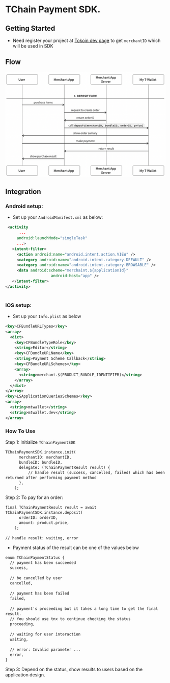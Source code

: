 <!-- 
This README describes the package. If you publish this package to pub.dev,
this README's contents appear on the landing page for your package.

For information about how to write a good package README, see the guide for
[writing package pages](https://dart.dev/guides/libraries/writing-package-pages). 

For general information about developing packages, see the Dart guide for
[creating packages](https://dart.dev/guides/libraries/create-library-packages)
and the Flutter guide for
[developing packages and plugins](https://flutter.dev/developing-packages). 
-->

# TChain Payment SDK.

## Getting Started

- Need register your project at [Tokoin dev page](https://developer.tokoin.io/guides/creating-a-project) to get `merchantID` which will be used in SDK

## Flow

<p align="center">
  <img src="/resource/deposit_flow.png" alt="T-Chain Deposit Flow" />
</p>


## Integration


### Android setup:

* Set up your ```AndroidManifest.xml``` as below:

```xml
 <activity
      ...
     android:launchMode="singleTask"
     ...>
   <intent-filter>
     <action android:name="android.intent.action.VIEW" />
     <category android:name="android.intent.category.DEFAULT" />
     <category android:name="android.intent.category.BROWSABLE" />
     <data android:scheme="merchaint.${applicationId}"
                    android:host="app" />
   </intent-filter>
</activity>
           
```

### iOS setup:

* Set up your ```Info.plist``` as below

```xml
<key>CFBundleURLTypes</key>
<array>
  <dict>
    <key>CFBundleTypeRole</key>
    <string>Editor</string>
    <key>CFBundleURLName</key>
    <string>Payment Scheme Callback</string>
    <key>CFBundleURLSchemes</key>
    <array>
      <string>merchant.$(PRODUCT_BUNDLE_IDENTIFIER)</string>
    </array>
  </dict>
</array>
<key>LSApplicationQueriesSchemes</key>
<array>
  <string>mtwallet</string>
  <string>mtwallet.dev</string>
</array>
```

### How To Use

Step 1: Initialize `TChainPaymentSDK`
```
TChainPaymentSDK.instance.init(
      merchantID: merchantID,
      bundleID: bundleID,
      delegate: (TChainPaymentResult result) {
          // handle result (success, cancelled, failed) which has been returned after performing payment method
      },
    );
```

Step 2: To pay for an order:
```
final TChainPaymentResult result = await TChainPaymentSDK.instance.deposit(
      orderID: orderID,
      amount: product.price,
    );
    
// handle result: waiting, error
```

- Payment status of the result can be one of the values below
```
enum TChainPaymentStatus {
  // payment has been succeeded
  success,

  // be cancelled by user
  cancelled,

  // payment has been failed
  failed,

  // payment's proceeding but it takes a long time to get the final result.
  // You should use tnx to continue checking the status
  proceeding,

  // waiting for user interaction
  waiting,

  // error: Invalid parameter ...
  error,
}
```

Step 3: Depend on the status, show results to users based on the application design.

